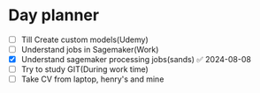

# Day planner

- [ ] Till Create custom models(Udemy)
- [ ] Understand jobs in Sagemaker(Work)
- [x] Understand sagemaker processing jobs(sands) ✅ 2024-08-08
- [ ] Try to study GIT(During work time)
- [ ] Take CV from laptop, henry's and mine